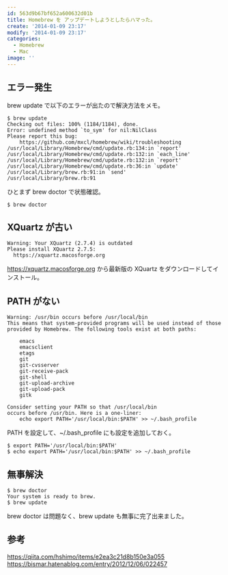 ```yaml
---
id: 563d9b67bf652a600632d01b
title: Homebrew を アップデートしようとしたらハマった。
create: '2014-01-09 23:17'
modify: '2014-01-09 23:17'
categories:
  - Homebrew
  - Mac
image: ''
---
```


## エラー発生

brew update で以下のエラーが出たので解決方法をメモ。

```
$ brew update
Checking out files: 100% (1184/1184), done.
Error: undefined method `to_sym' for nil:NilClass
Please report this bug:
    https://github.com/mxcl/homebrew/wiki/troubleshooting
/usr/local/Library/Homebrew/cmd/update.rb:134:in `report'
/usr/local/Library/Homebrew/cmd/update.rb:132:in `each_line'
/usr/local/Library/Homebrew/cmd/update.rb:132:in `report'
/usr/local/Library/Homebrew/cmd/update.rb:36:in `update'
/usr/local/Library/brew.rb:91:in `send'
/usr/local/Library/brew.rb:91
```

ひとまず brew doctor で状態確認。

<!-- more -->

```
$ brew doctor
```

## XQuartz が古い

```
Warning: Your XQuartz (2.7.4) is outdated
Please install XQuartz 2.7.5:
  https://xquartz.macosforge.org
```

https://xquartz.macosforge.org から最新版の XQuartz をダウンロードしてインストール。

## PATH がない

```
Warning: /usr/bin occurs before /usr/local/bin
This means that system-provided programs will be used instead of those
provided by Homebrew. The following tools exist at both paths:

    emacs
    emacsclient
    etags
    git
    git-cvsserver
    git-receive-pack
    git-shell
    git-upload-archive
    git-upload-pack
    gitk

Consider setting your PATH so that /usr/local/bin
occurs before /usr/bin. Here is a one-liner:
    echo export PATH='/usr/local/bin:$PATH' >> ~/.bash_profile
```

PATH を設定して、~/.bash_profile にも設定を追加しておく。

```
$ export PATH='/usr/local/bin:$PATH'
$ echo export PATH='/usr/local/bin:$PATH' >> ~/.bash_profile
```

## 無事解決

```
$ brew doctor
Your system is ready to brew.
$ brew update
```

brew doctor は問題なく、brew update も無事に完了出来ました。

## 参考

https://qiita.com/hshimo/items/e2ea3c21d8b150e3a055
https://bismar.hatenablog.com/entry/2012/12/06/022457
